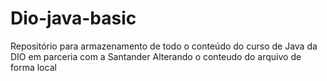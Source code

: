 # Dio-java-basic
Repositório para armazenamento de todo o conteúdo do curso de Java da DIO em parceria com a Santander
Alterando o conteudo do arquivo de forma local
